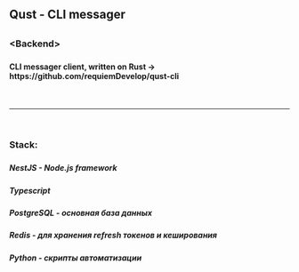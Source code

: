 <h2>Qust - CLI messager<h2>

<h3>&lt;Backend&gt;<h3>

<h4>CLI messager client, written on Rust -> https://github.com/requiemDevelop/qust-cli<h4>

<br><hr><br>

<h3>Stack:<h3>
<h5>NestJS - Node.js framework<h5>
<h5>Typescript<h5>
<h5>PostgreSQL - основная база данных<h5>
<h5>Redis - для хранения refresh токенов и кеширования<h5>
<h5>Python - скрипты автоматизации<h5>